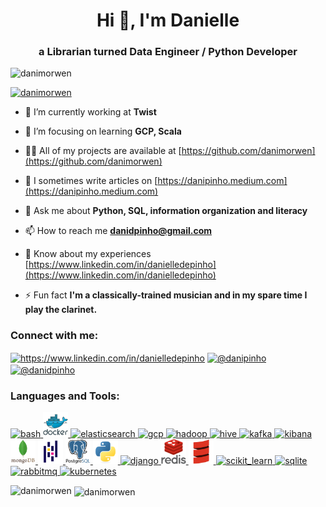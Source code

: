 <h1 align="center">Hi 👋, I'm Danielle</h1>
<h3 align="center">a Librarian turned Data Engineer / Python Developer</h3>

<p align="left"> <img src="https://komarev.com/ghpvc/?username=danimorwen&label=Profile%20views&color=0e75b6&style=flat" alt="danimorwen" /> </p>

<p align="left"> <a href="https://github.com/ryo-ma/github-profile-trophy"><img src="https://github-profile-trophy.vercel.app/?username=danimorwen" alt="danimorwen" /></a> </p>

- 🔭 I’m currently working at **Twist**

- 🌱 I’m focusing on learning **GCP, Scala**

- 👨‍💻 All of my projects are available at [https://github.com/danimorwen](https://github.com/danimorwen)

- 📝 I sometimes write articles on [https://danipinho.medium.com](https://danipinho.medium.com)

- 💬 Ask me about **Python, SQL, information organization and literacy**

- 📫 How to reach me **danidpinho@gmail.com**

- 📄 Know about my experiences [https://www.linkedin.com/in/danielledepinho](https://www.linkedin.com/in/danielledepinho)

- ⚡ Fun fact **I'm a classically-trained musician and in my spare time I play the clarinet.**

<h3 align="left">Connect with me:</h3>
<p align="left">
<a href="https://linkedin.com/in/https://www.linkedin.com/in/danielledepinho" target="blank"><img align="center" src="https://raw.githubusercontent.com/rahuldkjain/github-profile-readme-generator/master/src/images/icons/Social/linked-in-alt.svg" alt="https://www.linkedin.com/in/danielledepinho" height="30" width="40" /></a>
<a href="https://medium.com/@danipinho" target="blank"><img align="center" src="https://raw.githubusercontent.com/rahuldkjain/github-profile-readme-generator/master/src/images/icons/Social/medium.svg" alt="@danipinho" height="30" width="40" /></a>
<a href="https://www.hackerrank.com/@danidpinho" target="blank"><img align="center" src="https://raw.githubusercontent.com/rahuldkjain/github-profile-readme-generator/master/src/images/icons/Social/hackerrank.svg" alt="@danidpinho" height="30" width="40" /></a>
</p>

<h3 align="left">Languages and Tools:</h3>
<p align="left"> <a href="https://www.gnu.org/software/bash/" target="_blank" rel="noreferrer"> <img src="https://www.vectorlogo.zone/logos/gnu_bash/gnu_bash-icon.svg" alt="bash" width="40" height="40"/> </a> <a href="https://www.docker.com/" target="_blank" rel="noreferrer"> <img src="https://raw.githubusercontent.com/devicons/devicon/master/icons/docker/docker-original-wordmark.svg" alt="docker" width="40" height="40"/> </a> <a href="https://www.elastic.co" target="_blank" rel="noreferrer"> <img src="https://www.vectorlogo.zone/logos/elastic/elastic-icon.svg" alt="elasticsearch" width="40" height="40"/> </a> <a href="https://cloud.google.com" target="_blank" rel="noreferrer"> <img src="https://www.vectorlogo.zone/logos/google_cloud/google_cloud-icon.svg" alt="gcp" width="40" height="40"/> </a> <a href="https://hadoop.apache.org/" target="_blank" rel="noreferrer"> <img src="https://www.vectorlogo.zone/logos/apache_hadoop/apache_hadoop-icon.svg" alt="hadoop" width="40" height="40"/> </a> <a href="https://hive.apache.org/" target="_blank" rel="noreferrer"> <img src="https://www.vectorlogo.zone/logos/apache_hive/apache_hive-icon.svg" alt="hive" width="40" height="40"/> </a> <a href="https://kafka.apache.org/" target="_blank" rel="noreferrer"> <img src="https://www.vectorlogo.zone/logos/apache_kafka/apache_kafka-icon.svg" alt="kafka" width="40" height="40"/> </a> <a href="https://www.elastic.co/kibana" target="_blank" rel="noreferrer"> <img src="https://www.vectorlogo.zone/logos/elasticco_kibana/elasticco_kibana-icon.svg" alt="kibana" width="40" height="40"/> </a> <a href="https://www.mongodb.com/" target="_blank" rel="noreferrer"> <img src="https://raw.githubusercontent.com/devicons/devicon/master/icons/mongodb/mongodb-original-wordmark.svg" alt="mongodb" width="40" height="40"/> </a> <a href="https://pandas.pydata.org/" target="_blank" rel="noreferrer"> <img src="https://raw.githubusercontent.com/devicons/devicon/2ae2a900d2f041da66e950e4d48052658d850630/icons/pandas/pandas-original.svg" alt="pandas" width="40" height="40"/> </a> <a href="https://www.postgresql.org" target="_blank" rel="noreferrer"> <img src="https://raw.githubusercontent.com/devicons/devicon/master/icons/postgresql/postgresql-original-wordmark.svg" alt="postgresql" width="40" height="40"/> </a> <a href="https://www.python.org" target="_blank" rel="noreferrer"> <img src="https://raw.githubusercontent.com/devicons/devicon/master/icons/python/python-original.svg" alt="python" width="40" height="40"/> </a> <a href="https://www.djangoproject.com/" target="_blank" rel="noreferrer"> <img src="https://cdn.worldvectorlogo.com/logos/django.svg" alt="django" width="40" height="40"/> </a><a href="https://redis.io" target="_blank" rel="noreferrer"> <img src="https://raw.githubusercontent.com/devicons/devicon/master/icons/redis/redis-original-wordmark.svg" alt="redis" width="40" height="40"/> </a> <a href="https://www.scala-lang.org" target="_blank" rel="noreferrer"> <img src="https://raw.githubusercontent.com/devicons/devicon/master/icons/scala/scala-original.svg" alt="scala" width="40" height="40"/> </a> <a href="https://scikit-learn.org/" target="_blank" rel="noreferrer"> <img src="https://upload.wikimedia.org/wikipedia/commons/0/05/Scikit_learn_logo_small.svg" alt="scikit_learn" width="40" height="40"/> </a> <a href="https://www.sqlite.org/" target="_blank" rel="noreferrer"> <img src="https://www.vectorlogo.zone/logos/sqlite/sqlite-icon.svg" alt="sqlite" width="40" height="40"/> </a> <a href="https://www.rabbitmq.com/" target="_blank" rel="noreferrer"> <img src="https://www.svgrepo.com/show/303576/rabbitmq-logo.svg" alt="rabbitmq" width="40" height="40"/> </a> <a href="https://www.kubernetes.io/" target="_blank" rel="noreferrer"> <img src="https://upload.wikimedia.org/wikipedia/commons/3/39/Kubernetes_logo_without_workmark.svg" alt="kubernetes" width="40" height="40"/> </a></p>

<p><img align="left" src="https://github-readme-stats.vercel.app/api/top-langs?username=danimorwen&show_icons=true&locale=en&layout=compact" alt="danimorwen" /></p>

<p>&nbsp;<img align="center" src="https://github-readme-stats.vercel.app/api?username=danimorwen&show_icons=true&locale=en" alt="danimorwen" /></p>
